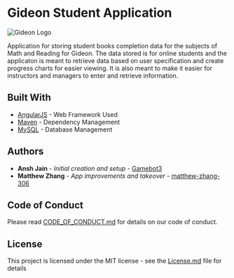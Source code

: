 # Gideon Student Application

![Gideon Logo](http://www.gideonmathandreading.com/wp-content/uploads/2015/09/gideon_smLogo.jpg)

Application for storing student books completion data for the subjects of Math and Reading for Gideon. The data stored is for online students and the applicaton is meant to retrieve data based on user specification and create progress charts for easier viewing. It is also meant to make it easier for instructors and managers to enter and retrieve information.

## Built With

* [AngularJS](https://angular.io/) - Web Framework Used
* [Maven](https://maven.apache.org/) - Dependency Management
* [MySQL](https://www.mysql.com/) - Database Management

## Authors

* **Ansh Jain** - *Initial creation and setup* - [Gamebot3](https://github.com/Gamebot3)
* **Matthew Zhang** - *App improvements and takeover* - [matthew-zhang-306](https://github.com/matthew-zhang-306)

## Code of Conduct

Please read [CODE_OF_CONDUCT.md](CODE_OF_CONDUCT.md) for details on our code of conduct.

## License

This project is licensed under the MIT license - see the [License.md](License.md) file for details

